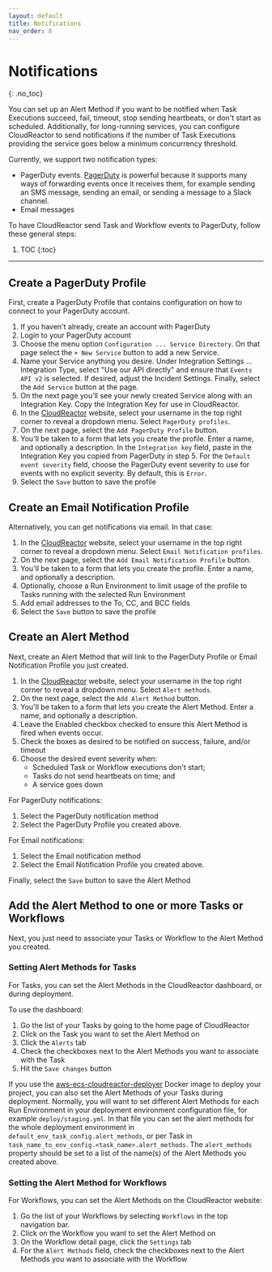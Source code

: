 ```yaml
---
layout: default
title: Notifications
nav_order: 8
---
```


# Notifications
{: .no_toc}

You can set up an Alert Method if you want to be notified when Task Executions
succeed, fail, timeout, stop sending heartbeats, or don't start as scheduled.
Additionally, for long-running services, you can configure CloudReactor to
send notifications if the number of Task Executions providing the service
goes below a minimum concurrency threshold.

Currently, we support two notification types:

* PagerDuty events. [PagerDuty](https://pagerduty.com) is powerful because it supports many ways
of forwarding events once it receives them, for example sending an SMS message, sending an email, or sending a message to a Slack channel.
* Email messages

To have CloudReactor send Task and Workflow events to PagerDuty, follow these general steps:

1. TOC
{:toc}

---

## Create a PagerDuty Profile

First, create a PagerDuty Profile that contains configuration on how to
connect to your PagerDuty account.

1. If you haven't already, create an account with PagerDuty
2. Login to your PagerDuty account
3. Choose the menu option `Configuration ... Service Directory`. On that page
select the `+ New Service` button to add a new Service.
4. Name your Service anything you desire. Under Integration Settings ... Integration Type, select "Use our API directly" and ensure that
`Events API v2` is selected. If desired, adjust the Incident Settings.
Finally, select the `Add Service` button at the page.
5. On the next page you'll see your newly created Service along with an Integration Key. Copy the Integration Key for use in CloudReactor.
6. In the [CloudReactor](https://dash.cloudreactor.io/) website,
select your username in the top right corner to reveal a dropdown menu. Select `PagerDuty profiles`.
7. On the next page, select the `Add PagerDuty Profile` button.
8. You'll be taken to a form that lets you create the profile. Enter a
name, and optionally a description. In the `Integration key` field,  paste in the Integration Key you copied from PagerDuty in step 5. For the
`Default event severity` field, choose the PagerDuty event severity to
use for events with no explicit severity. By default, this is `Error`.
9. Select the `Save` button to save the profile

## Create an Email Notification Profile

Alternatively, you can get notifications via email. In that case:

1. In the [CloudReactor](https://dash.cloudreactor.io/) website,
select your username in the top right corner to reveal a dropdown menu.
Select `Email Notification profiles`.
2. On the next page, select the `Add Email Notification Profile` button.
3. You'll be taken to a form that lets you create the profile. Enter a
name, and optionally a description.
4. Optionally, choose a Run Environment to limit usage of the profile to
Tasks running with the selected Run Environment
5. Add email addresses to the To, CC, and BCC fields
9. Select the `Save` button to save the profile

## Create an Alert Method

Next, create an Alert Method that will link to the PagerDuty Profile or
Email Notification Profile you just created.

1. In the [CloudReactor](https://dash.cloudreactor.io/) website,
select your username in the top right corner to reveal a dropdown menu. Select `Alert methods`.
2. On the next page, select the `Add Alert Method` button.
3. You'll be taken to a form that lets you create the Alert Method. Enter a
name, and optionally a description.
4. Leave the Enabled checkbox checked to ensure this Alert Method is fired
when events occur.
5. Check the boxes as desired to be notified on success, failure, and/or
timeout
6. Choose the desired event severity when:
    * Scheduled Task or Workflow executions don't start;
    * Tasks do not send heartbeats on time; and
    * A service goes down

For PagerDuty notifications:
1. Select the PagerDuty notification method
2. Select the PagerDuty Profile you created above.

For Email notifications:
1. Select the Email notification method
2. Select the Email Notification Profile you created above.

Finally, select the `Save` button to save the Alert Method

## Add the Alert Method to one or more Tasks or Workflows

Next, you just need to associate your Tasks or Workflow to the Alert Method
you created.

### Setting Alert Methods for Tasks

For Tasks, you can set the Alert Methods in the CloudReactor
dashboard, or during deployment.

To use the dashboard:

1. Go the list of your Tasks by going to the home page of CloudReactor
2. Click on the Task you want to set the Alert Method on
3. Click the `Alerts` tab
4. Check the checkboxes next to the Alert Methods you want to associate with the
Task
5. Hit the `Save changes` button

If you use the
[aws-ecs-cloudreactor-deployer](https://github.com/CloudReactor/aws-ecs-cloudreactor-deployer)
Docker image to deploy your project, you can also set the Alert Methods of
your Tasks during deployment. Normally, you will want to set different
Alert Methods for each Run Environment in your deployment environment
configuration file, for example `deploy/staging.yml`. In that file you can
set the alert methods for the whole deployment environment in
`default_env_task_config.alert_methods`, or per Task in
`task_name_to_env_config.<task_name>.alert_methods`.  The
`alert_methods` property should be set to a list of the name(s) of
the Alert Methods you created above.

### Setting the Alert Method for Workflows

For Workflows, you can set the Alert Methods on the CloudReactor
website:

1. Go the list of your Workflows by selecting `Workflows` in the top
navigation bar.
2. Click on the Workflow you want to set the Alert Method on
3. On the Workflow detail page, click the `Settings` tab
4. For the `Alert Methods` field, check the checkboxes next to the
Alert Methods you want to associate with the Workflow

